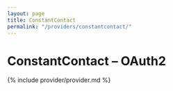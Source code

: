 ```yaml
---
layout: page
title: ConstantContact
permalink: "/providers/constantcontact/"
---
```

# ConstantContact – OAuth2

{% include provider/provider.md %}
